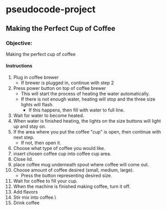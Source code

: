 # pseudocode-project
## Making the Perfect Cup of Coffee

### Objective:

Making the perfect cup of coffee

#### Instructions

1. Plug in coffee brewer
    * If brewer is plugged in, continue with step 2
2. Press power button on top of coffee brewer
    * This will start the process of heating the water automatically.
    * If there is not enough water, heating will stop and the three size lights will flash.
        * If this happens, then fill with water to full line.
3. Wait for water to become heated.
4. When water is finished heating, the lights on the size buttons will light up and stay on.
5. If the area where you put the coffee "cup" is open, then continue with next step. 
    * If not, then open it.
6. Choose what type of coffee you would like.
7. insert chosen coffee cup into coffee cup area.
8. Close lid.
9. place coffee mug underneath spout where coffee will come out.
10. Choose amount of coffee desired (small, medium, large). 
    * Press the button representing desired size.
11. Wait for coffee to fill your cup.
12. When the machine is finished making coffee, turn it off.
13. Add flavors
16. Stir mix into coffee.\
17. Drink coffee




